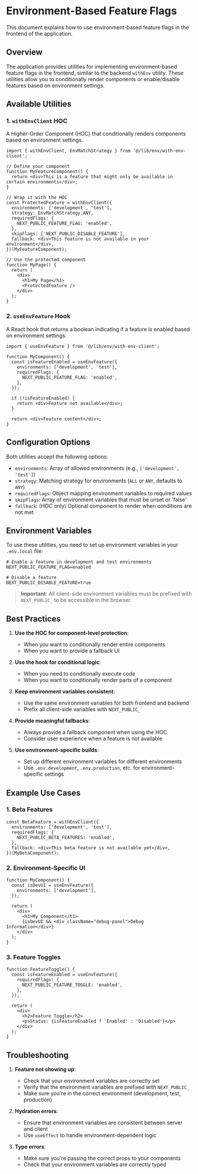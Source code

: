 # Environment-Based Feature Flags

This document explains how to use environment-based feature flags in the frontend of the application.

## Overview

The application provides utilities for implementing environment-based feature flags in the frontend, similar to the backend `withEnv` utility. These utilities allow you to conditionally render components or enable/disable features based on environment settings.

## Available Utilities

### 1. `withEnvClient` HOC

A Higher-Order Component (HOC) that conditionally renders components based on environment settings.

```tsx
import { withEnvClient, EnvMatchStrategy } from '@/lib/env/with-env-client';

// Define your component
function MyFeatureComponent() {
  return <div>This is a feature that might only be available in certain environments</div>;
}

// Wrap it with the HOC
const ProtectedFeature = withEnvClient({
  environments: ['development', 'test'],
  strategy: EnvMatchStrategy.ANY,
  requiredFlags: {
    NEXT_PUBLIC_FEATURE_FLAG: 'enabled',
  },
  skipFlags: ['NEXT_PUBLIC_DISABLE_FEATURE'],
  fallback: <div>This feature is not available in your environment</div>,
})(MyFeatureComponent);

// Use the protected component
function MyPage() {
  return (
    <div>
      <h1>My Page</h1>
      <ProtectedFeature />
    </div>
  );
}
```

### 2. `useEnvFeature` Hook

A React hook that returns a boolean indicating if a feature is enabled based on environment settings.

```tsx
import { useEnvFeature } from '@/lib/env/with-env-client';

function MyComponent() {
  const isFeatureEnabled = useEnvFeature({
    environments: ['development', 'test'],
    requiredFlags: {
      NEXT_PUBLIC_FEATURE_FLAG: 'enabled',
    },
  });

  if (!isFeatureEnabled) {
    return <div>Feature not available</div>;
  }

  return <div>Feature content</div>;
}
```

## Configuration Options

Both utilities accept the following options:

- `environments`: Array of allowed environments (e.g., `['development', 'test']`)
- `strategy`: Matching strategy for environments (`ALL` or `ANY`, defaults to `ANY`)
- `requiredFlags`: Object mapping environment variables to required values
- `skipFlags`: Array of environment variables that must be unset or 'false'
- `fallback`: (HOC only) Optional component to render when conditions are not met

## Environment Variables

To use these utilities, you need to set up environment variables in your `.env.local` file:

```
# Enable a feature in development and test environments
NEXT_PUBLIC_FEATURE_FLAG=enabled

# Disable a feature
NEXT_PUBLIC_DISABLE_FEATURE=true
```

> **Important**: All client-side environment variables must be prefixed with `NEXT_PUBLIC_` to be accessible in the browser.

## Best Practices

1. **Use the HOC for component-level protection**:

   - When you want to conditionally render entire components
   - When you want to provide a fallback UI

2. **Use the hook for conditional logic**:

   - When you need to conditionally execute code
   - When you want to conditionally render parts of a component

3. **Keep environment variables consistent**:

   - Use the same environment variables for both frontend and backend
   - Prefix all client-side variables with `NEXT_PUBLIC_`

4. **Provide meaningful fallbacks**:

   - Always provide a fallback component when using the HOC
   - Consider user experience when a feature is not available

5. **Use environment-specific builds**:
   - Set up different environment variables for different environments
   - Use `.env.development`, `.env.production`, etc. for environment-specific settings

## Example Use Cases

### 1. Beta Features

```tsx
const BetaFeature = withEnvClient({
  environments: ['development', 'test'],
  requiredFlags: {
    NEXT_PUBLIC_BETA_FEATURES: 'enabled',
  },
  fallback: <div>This beta feature is not available yet</div>,
})(MyBetaComponent);
```

### 2. Environment-Specific UI

```tsx
function MyComponent() {
  const isDevUI = useEnvFeature({
    environments: ['development'],
  });

  return (
    <div>
      <h1>My Component</h1>
      {isDevUI && <div className="debug-panel">Debug Information</div>}
    </div>
  );
}
```

### 3. Feature Toggles

```tsx
function FeatureToggle() {
  const isFeatureEnabled = useEnvFeature({
    requiredFlags: {
      NEXT_PUBLIC_FEATURE_TOGGLE: 'enabled',
    },
  });

  return (
    <div>
      <h2>Feature Toggle</h2>
      <p>Status: {isFeatureEnabled ? 'Enabled' : 'Disabled'}</p>
    </div>
  );
}
```

## Troubleshooting

1. **Feature not showing up**:

   - Check that your environment variables are correctly set
   - Verify that the environment variables are prefixed with `NEXT_PUBLIC_`
   - Make sure you're in the correct environment (development, test, production)

2. **Hydration errors**:

   - Ensure that environment variables are consistent between server and client
   - Use `useEffect` to handle environment-dependent logic

3. **Type errors**:
   - Make sure you're passing the correct props to your components
   - Check that your environment variables are correctly typed
